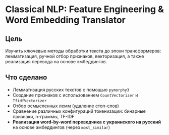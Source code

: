 # Classical NLP: Feature Engineering & Word Embedding Translator

## Цель

Изучить ключевые методы обработки текста до эпохи трансформеров: лемматизация, ручной отбор признаков, векторизация, а также реализация перевода на основе эмбеддингов.

## Что сделано

- Лемматизация русских текстов с помощью `pymorphy3`
- Создание признаков с использованием `CountVectorizer` и `TfidfVectorizer`
- Отбор осмысленных лемм (удаление стоп-слов)
- Сравнение различных конфигураций токенизации: бинарные признаки, n-граммы, TF-IDF
- **Реализация word-by-word переводчика с украинского на русский** на основе эмбеддингов (через `most_similar`)


